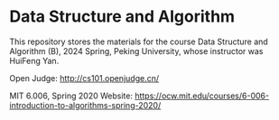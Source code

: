 # Data Structure and Algorithm

This repository stores the materials for the course Data Structure and Algorithm (B), 2024 Spring, Peking University, whose instructor was HuiFeng Yan.

Open Judge: http://cs101.openjudge.cn/

MIT 6.006, Spring 2020 Website: https://ocw.mit.edu/courses/6-006-introduction-to-algorithms-spring-2020/
